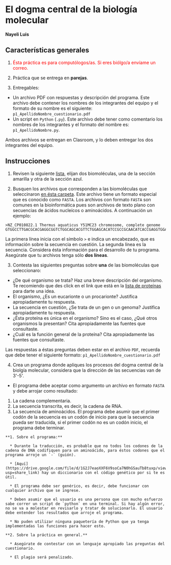 # El dogma central de la biología molecular
**Nayeli Luis**

## Características generales

1. <font color="red">Ésta práctica es para computólogos/as. Si eres biólgo/a envíame un correo.</font>

2. Práctica que se entrega en **parejas**. 

3. Entregables: 
  * Un archivo PDF con respuestas y descripción del programa. Este archivo debe contener los nombres de los integrantes del equipo y el formato de su nombre es el siguiente: `p1_ApellidoNombre_cuestionario.pdf`
  * Un script en `Python` (`.py`). Este archivo debe tener como comentario los nombres de los integrantes y el formato del nombre es: `p1_ApellidoNombre.py`.

Ambos archivos se entregan en Clasroom, y lo deben entregar los dos integrantes del equipo. 

## Instrucciones 

1. Revisen la siguiente [lista](https://docs.google.com/spreadsheets/d/1UKyPqcmmgYuCQQb5_Zoyt-pTuSA4itq7/edit?usp=share_link&ouid=117981748854039384449&rtpof=true&sd=true), elijan dos biomoléculas, una de la sección amarilla y otra de la sección azul.

2. Busquen los archivos que corresponden a las biomoléculas que seleccinaron [en ésta carpeta](https://drive.google.com/drive/folders/1ZvdIAHk12rULTPYz7MnXT3OeGZD0uBjF?usp=share_link). Este archivo tiene un formato especial que es conocido como `FASTA`. Los archivos con formato `FASTA` son comunes en la bioinformática pues son archivos de texto plano con secuencias de ácidos nucleícos o aminoácidos. A continuación un ejemplo: 

```
>NZ_CP010822.1 Thermus aquaticus Y51MC23 chromosome, complete genome
GTGGCCTTGACGCACGAGGCGGTCTGGCAGCACGTTCTGGAGCACATCCGCCGCAACATCACCGAGGTGGAGTACCACACCTGGTTTGAAAGGATCCGCCCCCTGGGTATCCGGGAAGGGGTTTTGGAGCTGGCGGTGCCCACCTCCTTCGCCCTGGACTGGATCAAGCGGCACTACGCCCCCCTGATCCAGGAGGCTTTAGGCCTCCTGGGGGCCCAGGTACCCCGCTTTGAGCTTTTGGTGGTGCCCGGAGCGCCCAGCCGGTCCAGGTGGACATCTTCCAGGCCGTCCCCCAGGCCGACCAGGGGAAGTCCAAGCT
```

La primera línea inicia con el símbolo `>` e indica un encabezado, que es información sobre la secuencia en cuestión. La segunda línea es la secuencia. Considera ésta información para el desarrollo de tu programa. Asegúrate que tu archivos tenga sólo **dos líneas**.

3. Contesta las siguientes preguntas sobre **una** de las biomoléculas que seleccionaro: 

  * ¿De qué organismo se trata? Haz una breve descripción del organismo. Te recomiendo que des click en el link que está en la [lista de proteínas](https://docs.google.com/spreadsheets/d/1UKyPqcmmgYuCQQb5_Zoyt-pTuSA4itq7/edit?usp=share_link&ouid=117981748854039384449&rtpof=true&sd=true) para darte una idea.
  * El organismo, ¿Es un eucarionte o un procarionte? Justifica apropiadamente tu respuesta.
  * La secuencia en cuestión, ¿Se trata de un gen o un genoma? Justifica apropiadamente tu respuesta.
  * ¿Ésta proteína es única en el organismo? Sino es el caso, ¿Qué otros organismos la presentan? Cita apropiadamente las fuentes que consultaste.
  * ¿Cuál es la función general de la proteína? Cita apropiadamente las fuentes que consultaste.
  
Las respuestas a éstas preguntas deben estar en el archivo `PDF`, recuerda que debe tener el siguiente formato: `p1_ApellidoNombre_cuestionario.pdf`

4. Crea un programa donde apliques los procesos del dogma central de la biolgía molecular, considera que la dirección de las secuencias van de 3'-5'. 

  * El programa debe aceptar como argumento un archivo en formato `FASTA` y debe arrojar como resultado:

  1. La cadena complementaria. 
  2. La secuencia transcrita, es decir, la cadena de RNA.
  3. La secuencia de aminoácidos. El programa debe asumir que el primer codón de la secuencia es un codón de inicio para que la secuencia pueda ser traducida, si el primer codón no es un codón inicio, el programa debe terminar. 

```{warning} **Consideraciones importantes**
**1. Sobre el programa:** 

  * Durante la traducción, es probable que no todos los codones de la cadena de DNA codifiquen para un aminoácido, para éstos codones que el programa arroje un `-` (guión).

  * [Aquí](https://drive.google.com/file/d/1G2J7eaoXXF6V9soCa7N0hGSauTb8tuxp/view?usp=share_link) hay un diccionario con el código genético por si te es útil.

  * El programa debe ser genérico, es decir, debe funcionar con cualquier archivo que se ingrese.

  * Deben asumir que el usuario es una persona que con mucho esfuerzo sabe correr un script de `python` en una terminal. Si hay algún error, no se va a molestar en revisarlo y tratar de solucionarlo. El usuario  debe entender los resultados que arroje el programa.

  * No puden utilizar ninguna paquetería de Python que ya tenga implementadas las funciones para hacer esto.

**2. Sobre la práctica en general.** 

  * Asegúrate de contestar con un lenguaje apropiado las preguntas del cuestionario. 

  * El plagio será penalizado.
```